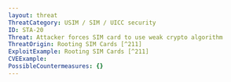 ```yaml
---
layout: threat
ThreatCategory: USIM / SIM / UICC security
ID: STA-20
Threat: Attacker forces SIM card to use weak crypto algorithm
ThreatOrigin: Rooting SIM Cards [^211]
ExploitExample: Rooting SIM Cards [^211]
CVEExample:
PossibleCountermeasures: {}
---
```

